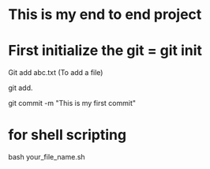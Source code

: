 # This is my end to end project

# First initialize the git = git init

Git add abc.txt (To add a file)

git add.

git commit -m "This is my first commit"

# for shell scripting 

bash your_file_name.sh